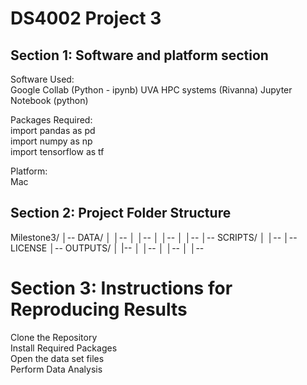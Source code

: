 # DS4002 Project 3

## Section 1: Software and platform section
Software Used: <br>
Google Collab (Python - ipynb)
UVA HPC systems (Rivanna) 
Jupyter Notebook (python) 

Packages Required:<br>
import pandas as pd<br>
import numpy as np<br>
import tensorflow as tf<br>

Platform:<br>
Mac 

## Section 2: Project Folder Structure<br>
Milestone3/
│-- DATA/
│   │-- 
│   │-- 
│   │-- 
│   │-- 
│-- SCRIPTS/
│   │-- 
│-- LICENSE
│-- OUTPUTS/
│   |-- 
│   │-- 
│   │-- 
│   │-- 

# Section 3: Instructions for Reproducing Results<br>
Clone the Repository<br>
Install Required Packages<br>
Open the data set files <br>
Perform Data Analysis<br>

